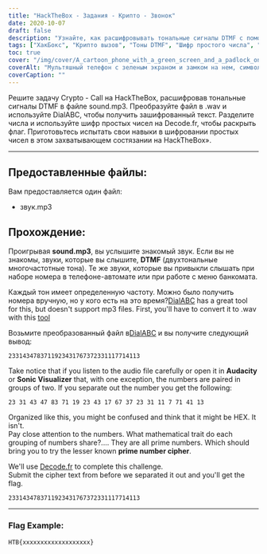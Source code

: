 ```yaml
---
title: "HackTheBox - Задания - Крипто - Звонок"
date: 2020-10-07
draft: false
description: "Узнайте, как расшифровывать тональные сигналы DTMF с помощью шифра простых чисел, чтобы решить задачу Crypto — Call на HackTheBox."
tags: ["ХакБокс", "Крипто вызов", "Тоны DTMF", "Шифр простого числа", "Расшифровка", "Решение головоломок", "Криптография", "Преобразование аудио", "DialABC", "Декодировать.fr", "WAV", "MP3", "Частота", "Математическая черта", "Флаг", "Мужество", "Звуковой визуализатор", "Числа", "Меню банкомата", "платный телефон"]
toc: true
cover: "/img/cover/A_cartoon_phone_with_a_green_screen_and_a_padlock_on_it.png"
coverAlt: "Мультяшный телефон с зеленым экраном и замком на нем, символизирующим безопасность и шифрование, с тонами DTMF, изображенными на заднем плане."
coverCaption: ""
---
```


Решите задачу Crypto - Call на HackTheBox, расшифровав тональные сигналы DTMF в файле sound.mp3. Преобразуйте файл в .wav и используйте DialABC, чтобы получить зашифрованный текст. Разделите числа и используйте шифр простых чисел на Decode.fr, чтобы раскрыть флаг. Приготовьтесь испытать свои навыки в шифровании простых чисел в этом захватывающем состязании на HackTheBox».

______

## Предоставленные файлы:

Вам предоставляется один файл:
- звук.mp3

## Прохождение:

Проигрывая **sound.mp3**, вы услышите знакомый звук. Если вы не знакомы, звуки, которые вы слышите, **DTMF** (двухтональные многочастотные тона). Те же звуки, которые вы привыкли слышать при наборе номера в телефоне-автомате или при работе с меню банкомата.

Каждый тон имеет определенную частоту. Можно было получить номера вручную, но у кого есть на это время?[DialABC](http://www.dialabc.com/sound/detect/index.html) has a great tool for this, but doesn't support mp3 files. First, you'll have to convert it to .wav with this [tool](https://online-audio-converter.com/)

Возьмите преобразованный файл в[DialABC](http://www.dialabc.com/sound/detect/index.html) и вы получите следующий вывод:
```
2331434783711923431767372331117714113
```
 
Take notice that if you listen to the audio file carefully or open it in **Audacity** or **Sonic Visualizer** that, with one exception, the numbers are paired in groups of two.
If you separate out the number you get the following:
```
23 31 43 47 83 71 19 23 43 17 67 37 23 31 11 7 71 41 13
```

Organized like this, you might be confused and think that it might be HEX. It isn't.  
Pay close attention to the numbers. What mathematical trait do each grouping of numbers share?....
They are all prime numbers. Which should bring you to try the lesser known **prime number cipher**.

We'll use [Decode.fr](https://www.dcode.fr/prime-numbers-cipher) to complete this challenge.   
Submit the cipher text from before we separated it out and you'll get the flag.
```
2331434783711923431767372331117714113
```

______

### Flag Example:
```
HTB{xxxxxxxxxxxxxxxxxxx}
```